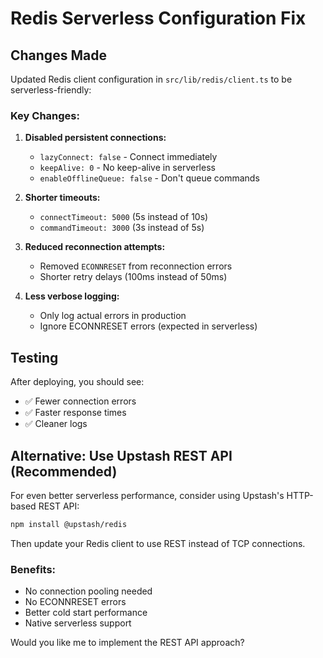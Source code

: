 # Redis Serverless Configuration Fix

## Changes Made

Updated Redis client configuration in `src/lib/redis/client.ts` to be serverless-friendly:

### Key Changes:

1. **Disabled persistent connections:**
   - `lazyConnect: false` - Connect immediately
   - `keepAlive: 0` - No keep-alive in serverless
   - `enableOfflineQueue: false` - Don't queue commands

2. **Shorter timeouts:**
   - `connectTimeout: 5000` (5s instead of 10s)
   - `commandTimeout: 3000` (3s instead of 5s)

3. **Reduced reconnection attempts:**
   - Removed `ECONNRESET` from reconnection errors
   - Shorter retry delays (100ms instead of 50ms)

4. **Less verbose logging:**
   - Only log actual errors in production
   - Ignore ECONNRESET errors (expected in serverless)

## Testing

After deploying, you should see:
- ✅ Fewer connection errors
- ✅ Faster response times
- ✅ Cleaner logs

## Alternative: Use Upstash REST API (Recommended)

For even better serverless performance, consider using Upstash's HTTP-based REST API:

```bash
npm install @upstash/redis
```

Then update your Redis client to use REST instead of TCP connections.

### Benefits:
- No connection pooling needed
- No ECONNRESET errors
- Better cold start performance
- Native serverless support

Would you like me to implement the REST API approach?
